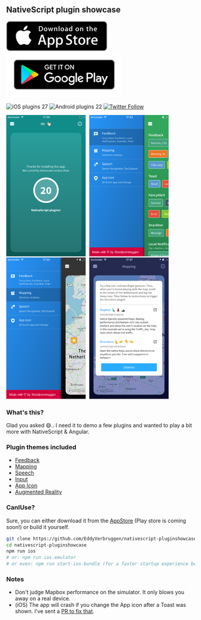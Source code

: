 NativeScript plugin showcase
----------------------------

[![Appstore download][appstore-image]][appstore-url]
[![Playtore download][playstore-image]][playstore-url]

![iOS plugins 27](https://img.shields.io/badge/iOS_plugins-27-blue.svg)
![Android plugins 22](https://img.shields.io/badge/Android_plugins-22-brightgreen.svg)
[![Twitter Follow][twitter-image]][twitter-url]


[appstore-image]:screenshots/apple-appstore-badge.svg
[appstore-url]:https://itunes.apple.com/WebObjects/MZStore.woa/wa/viewSoftware?id=1281334006
[playstore-image]:screenshots/google-playstore-badge.svg
[playstore-url]:https://play.google.com/store/apps/details?id=org.nativescript.pluginshowcase
[build-status]:https://travis-ci.org/EddyVerbruggen/nativescript-pluginshowcase.svg?branch=master
[build-url]:https://travis-ci.org/EddyVerbruggen/nativescript-pluginshowcase
[twitter-image]:https://img.shields.io/twitter/follow/eddyverbruggen.svg?style=social&label=Follow%20me
[twitter-url]:https://twitter.com/eddyverbruggen


<img src="screenshots/ios/01-home.png" height="378px" /> <img src="screenshots/ios/02-feedback-menu.png" height="378px" /> <img src="screenshots/ios/03-mapping-menu.png" height="378px" /> <img src="screenshots/ios/04-mapping-info.png" height="378px" />

### What's this?
Glad you asked 😄.. I need it to demo a few plugins and wanted to play a bit more with NativeScript & Angular.

### Plugin themes included
- [Feedback](app/feedback/)
- [Mapping](app/mapping/)
- [Speech](app/speech/)
- [Input](app/input/)
- [App Icon](app/appicon/)
- [Augmented Reality](app/ar/)


### CanIUse?
Sure, you can either download it from the [AppStore](https://itunes.apple.com/WebObjects/MZStore.woa/wa/viewSoftware?id=1281334006) (Play store is coming soon!) or build it yourself.

```bash
git clone https://github.com/EddyVerbruggen/nativescript-pluginshowcase
cd nativescript-pluginshowcase
npm run ios
# or: npm run ios.emulator
# or even: npm run start-ios-bundle (for a faster startup experience because of Webpack with Uglify)
```

### Notes
* Don't judge Mapbox performance on the simulator. It only blows you away on a real device.
* (iOS) The app will crash if you change the App icon after a Toast was shown. I've sent a [PR to fix that](https://github.com/devxoul/Toaster/pull/116).
